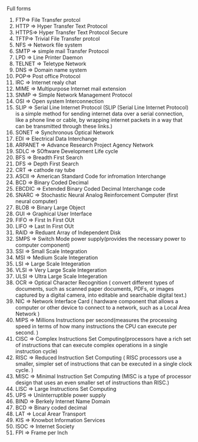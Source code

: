 Full forms

1. FTP=> File Transfer protcol
2. HTTP => Hyper Transfer Text Protocol
3. HTTPS=> Hyper Transfer Text Protocol Secure
4. TFTP=> Trivial File Transfer protcol
5. NFS => Network file system
6. SMTP => simple mail Transfer Protocol
7. LPD => Line Printer Daemon
8. TELNET => Teletype Network
9. DNS => Domain name system
10. POP=> Post office Protocol
11. IRC => Internet realy chat
12. MIME => Multipurpose Internet mail extension
13. SNMP => Simple Network Management Protocol
14. OSI => Open system Interconnection
15. SLIP => Serial Line Internet Protocol (SLIP (Serial Line Internet Protocol) is a simple method for sending internet data over a serial connection, like a phone line or cable, by wrapping internet packets in a way that can be transmitted through these links.)
16. SONET => Synchronous Optical Network
17. EDI => Electrical Data Interchange
18. ARPANET => Advance Research Project Agency Network
19. SDLC => SOftware Development Life cycle
20. BFS => Breadth First Search
21. DFS => Depth First Search
22. CRT => cathode ray tube 
23. ASCII => American Standard Code for infromation Interchange
24. BCD => Binary Coded Decimal
25. EBCDIC => Extended Binary Coded Decimal Interchange code
26. SNARC => Stochastic Neural Analog Reinforcement Computer (first neural computer)
27. BLOB => Binary Large Object
28. GUI => Graphical User Interface
29. FIFO => First In First OUt
30. LIFO => Last In First OUt
31. RAID => Reduant Array of Independent Disk
32. SMPS => Switch Mode power supply(provides the necessary power to computer component)
33. SSI => Small Scale Integration
34. MSI => Medium Scale Integeration
35. LSI => Large Scale Integeration
36. VLSI => Very Large Scale Integeration
37. ULSI => Ultra Large Scale Integeration
38. OCR => Optical Character Recognition ( convert different types of documents, such as scanned paper documents, PDFs, or images captured by a digital camera, into editable and searchable digital text.)
39. NIC => Network Interface Card ( hardware component that allows a computer or other device to connect to a network, such as a Local Area Network )
40. MIPS => Millions Instructions per second(measures the processing speed in terms of how many instructions the CPU can execute per second. )
41. CISC => Complex Instructions Set Computing(processors have a rich set of instructions that can execute complex operations in a single instruction cycle)
42. RISC => Reduced Instruction Set Computing ( RISC processors use a smaller, simpler set of instructions that can be executed in a single clock cycle. )
43. MISC => Minimal Instruction Set Computing (MISC is a type of processor design that uses an even smaller set of instructions than RISC.)
44. LISC => Large Instructions Set Computing 
45. UPS => Uniinterruptible power supply    
46. BIND => Berkely Internet Name Domain
47. BCD => Binary coded decimal
48. LAT => Local Arear Transport
49. KIS => Knowbot Information Services
50. ISOC => Internet Society
51. FPI => Frame per Inch